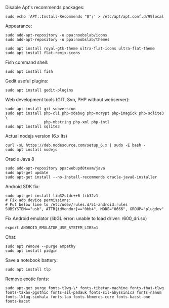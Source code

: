 Disable Apt's recommends packages:
```
sudo echo 'APT::Install-Recommends "0";' > /etc/apt/apt.conf.d/99local
```

Appearance:
```
sudo add-apt-repository -u ppa:noobslab/icons
sudo add-apt-repository -u ppa:noobslab/themes

sudo apt install royal-gtk-theme ultra-flat-icons ultra-flat-theme
sudo apt install flat-remix-icons
```

Fish command shell:
```
sudo apt install fish
```

Gedit useful plugins:
```
sudo apt install gedit-plugins
```

Web development tools (GIT, Svn, PHP without webserver):
```
sudo apt install git subversion
sudo apt install php-cli php-xdebug php-mcrypt php-imagick php-sqlite3 \
                 php-mbstring php-xml php-intl
sudo apt install sqlite3
```

Actual nodejs version (6.x lts)
```
curl -sL https://deb.nodesource.com/setup_6.x | sudo -E bash -
sudo apt install nodejs
```

Oracle Java 8
```
sudo add-apt-repository ppa:webupd8team/java
sudo apt-get update
sudo apt-get install --no-install-recommends oracle-java8-installer
```

Android SDK fix:
```
sudo apt-get install lib32stdc++6 lib32z1
# Fix adb device permissions:
# Put below line to /etc/udev/rules.d/51-android.rules
SUBSYSTEM=="usb", ATTR{idVendor}=="0bb4", MODE="0666", GROUP="plugdev"
```

Fix Android emulator (libGL error: unable to load driver: r600_dri.so)
```
export ANDROID_EMULATOR_USE_SYSTEM_LIBS=1
```

Chat:
```
sudo apt remove --purge empathy
sudo apt install pidgin
```

Save a notebook battery:
```
sudo apt install tlp
```

Remove exotic fonts:
```
sudo apt-get purge fonts-tlwg-\* fonts-tibetan-machine fonts-thai-tlwg fonts-takao-pgothic fonts-sil-padauk fonts-sil-abyssinica fonts-nanum fonts-lklug-sinhala fonts-lao fonts-khmeros-core fonts-kacst-one fonts-kacst
```
